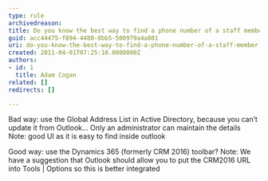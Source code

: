 ```yaml
---
type: rule
archivedreason: 
title: Do you know the best way to find a phone number of a staff member?
guid: acc44475-f894-4480-8bb5-500979a4a801
uri: do-you-know-the-best-way-to-find-a-phone-number-of-a-staff-member
created: 2011-04-01T07:25:10.0000000Z
authors:
- id: 1
  title: Adam Cogan
related: []
redirects: []

---
```


Bad way: use the Global Address List in Active Directory, because you can’t update it from Outlook... Only an administrator can maintain the details
 Note: good UI as it is easy to find inside outlook

Good way: use the Dynamics 365 (formerly CRM 2016) toolbar?
 Note: We have a suggestion that Outlook should allow you to put the CRM2016 URL into Tools | Options so this is better integrated

<!--endintro-->
